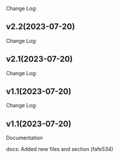 Change Log:

## v2.2(2023-07-20)


Change Log:

## v2.1(2023-07-20)


Change Log:

## v1.1(2023-07-20)


Change Log:

## v1.1(2023-07-20)
Documentation

docs: Added new files and section (fafe534)
